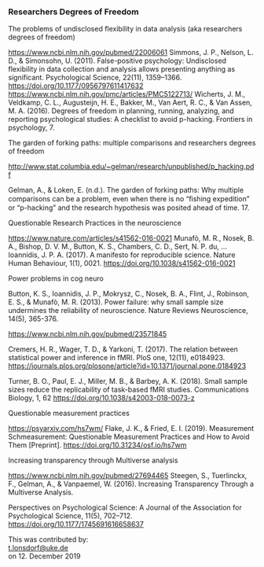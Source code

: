 
### Researchers Degrees of Freedom    
The problems of undisclosed flexibility in data analysis (aka researchers degrees of freedom)

https://www.ncbi.nlm.nih.gov/pubmed/22006061
Simmons, J. P., Nelson, L. D., & Simonsohn, U. (2011). False-positive psychology: Undisclosed flexibility in data collection and analysis allows presenting anything as significant. Psychological Science, 22(11), 1359–1366. https://doi.org/10.1177/0956797611417632
https://www.ncbi.nlm.nih.gov/pmc/articles/PMC5122713/
Wicherts, J. M., Veldkamp, C. L., Augusteijn, H. E., Bakker, M., Van Aert, R. C., & Van Assen, M. A. (2016). Degrees of freedom in planning, running, analyzing, and reporting psychological studies: A checklist to avoid p-hacking. Frontiers in psychology, 7.

The garden of forking paths: multiple comparisons and researchers degrees of freedom

http://www.stat.columbia.edu/~gelman/research/unpublished/p_hacking.pdf

Gelman, A., & Loken, E. (n.d.). The garden of forking paths: Why multiple comparisons can be a problem, even when there is no “ﬁshing expedition” or “p-hacking” and the research hypothesis was posited ahead of time. 17.

Questionable Research Practices in the neuroscience

https://www.nature.com/articles/s41562-016-0021
Munafò, M. R., Nosek, B. A., Bishop, D. V. M., Button, K. S., Chambers, C. D., Sert, N. P. du, … Ioannidis, J. P. A. (2017). A manifesto for reproducible science. Nature Human Behaviour, 1(1), 0021. https://doi.org/10.1038/s41562-016-0021

Power problems in cog neuro

Button, K. S., Ioannidis, J. P., Mokrysz, C., Nosek, B. A., Flint, J., Robinson, E. S., & Munafò, M. R. (2013). Power failure: why small sample size undermines the reliability of neuroscience. Nature Reviews Neuroscience, 14(5), 365-376.

https://www.ncbi.nlm.nih.gov/pubmed/23571845

Cremers, H. R., Wager, T. D., & Yarkoni, T. (2017). The relation between statistical power and inference in fMRI. PloS one, 12(11), e0184923.
https://journals.plos.org/plosone/article?id=10.1371/journal.pone.0184923

Turner, B. O., Paul, E. J., Miller, M. B., & Barbey, A. K. (2018). Small sample sizes reduce the replicability of task-based fMRI studies. Communications Biology, 1, 62
https://doi.org/10.1038/s42003-018-0073-z

Questionable measurement practices

https://psyarxiv.com/hs7wm/
Flake, J. K., & Fried, E. I. (2019). Measurement Schmeasurement: Questionable Measurement Practices and How to Avoid Them [Preprint]. https://doi.org/10.31234/osf.io/hs7wm

Increasing transparency through Multiverse analysis

https://www.ncbi.nlm.nih.gov/pubmed/27694465
Steegen, S., Tuerlinckx, F., Gelman, A., & Vanpaemel, W. (2016). Increasing Transparency Through a Multiverse Analysis. 

Perspectives on Psychological Science: A Journal of the Association for Psychological Science, 11(5), 702–712. https://doi.org/10.1177/1745691616658637


This was contributed by:  
t.lonsdorf@uke.de  
on 12. December 2019  



